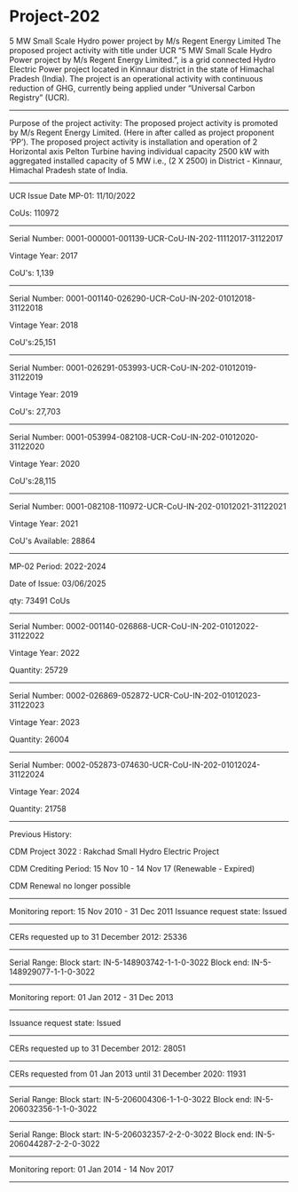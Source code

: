 # Project-202
5 MW Small Scale Hydro power project by M/s Regent Energy Limited
The proposed project activity with title under UCR “5 MW Small Scale Hydro Power project by
M/s Regent Energy Limited.”, is a grid connected Hydro Electric Power project located in Kinnaur
district in the state of Himachal Pradesh (India). The project is an operational activity with
continuous reduction of GHG, currently being applied under “Universal Carbon Registry” (UCR).
________________
Purpose of the project activity:
The proposed project activity is promoted by M/s Regent Energy Limited. (Here in after called as
project proponent ‘PP’). The proposed project activity is installation and operation of 2 Horizontal
axis Pelton Turbine having individual capacity 2500 kW with aggregated installed capacity of 5
MW i.e., (2 X 2500) in District - Kinnaur, Himachal Pradesh state of India. 
______________
UCR Issue Date MP-01: 11/10/2022 

CoUs: 110972
_______
Serial Number: 0001-000001-001139-UCR-CoU-IN-202-11112017-31122017

Vintage Year: 2017

CoU's: 1,139
_____________________
Serial Number: 0001-001140-026290-UCR-CoU-IN-202-01012018-31122018

Vintage Year: 2018

CoU's:25,151
______________________
Serial Number: 0001-026291-053993-UCR-CoU-IN-202-01012019-31122019

Vintage Year: 2019

CoU's: 27,703
____________________
Serial Number: 0001-053994-082108-UCR-CoU-IN-202-01012020-31122020

Vintage Year: 2020

CoU's:28,115
___________________
Serial Number: 0001-082108-110972-UCR-CoU-IN-202-01012021-31122021

Vintage Year: 2021

CoU's Available: 28864
_____________
MP-02 Period: 2022-2024

Date of Issue: 03/06/2025

qty: 73491 CoUs
_________
Serial Number: 0002-001140-026868-UCR-CoU-IN-202-01012022-31122022

Vintage Year: 2022

Quantity: 25729
________________
Serial Number: 0002-026869-052872-UCR-CoU-IN-202-01012023-31122023

Vintage Year: 2023

Quantity: 26004
________
Serial Number: 0002-052873-074630-UCR-CoU-IN-202-01012024-31122024

Vintage Year: 2024

Quantity: 21758
_______
Previous History:

CDM Project 3022 : Rakchad Small Hydro Electric Project

CDM Crediting Period: 15 Nov 10 - 14 Nov 17 (Renewable - Expired)

CDM Renewal no longer possible
______________
Monitoring report: 15 Nov 2010 - 31 Dec 2011 
Issuance request state: Issued
_________________
CERs requested up to 31 December 2012: 25336
______________
Serial Range: Block start: IN-5-148903742-1-1-0-3022      Block end: IN-5-148929077-1-1-0-3022
_________________________

Monitoring report: 01 Jan 2012 - 31 Dec 2013 
___________
Issuance request state: Issued
__________________
CERs requested up to 31 December 2012: 28051
_______________
CERs requested from 01 Jan 2013 until 31 December 2020: 11931
____________
Serial Range: Block start: IN-5-206004306-1-1-0-3022      Block end: IN-5-206032356-1-1-0-3022
_____________
Serial Range: Block start: IN-5-206032357-2-2-0-3022      Block end: IN-5-206044287-2-2-0-3022
______________________________

Monitoring report: 01 Jan 2014 - 14 Nov 2017 
____________________
